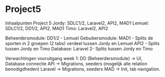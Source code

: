 # Project5
 

Inhaalpunten Project 5
Jordy:	SDLC1/2, Laravel2, API2, MAD1
Lemuel:	SDLC1/2, DD1/2, API2, MAD1
Timo:	Laravel2, API2

Beheerdersmodule:	DD1/2 - Lemuel
Gebuikersmodule:	MAD1 - Splits de sporten in 2 groepen (2 tabs) verdeel tussen Jordy en Lemuel
					API2 - Splits tussen Jordy en Timo
Database:			Laravel 2- Splits tussen Jordy en Timo

Verwachtingen vooruitgang week 1:
DD (Beheerdersmodule)	-> UI, Database connectie
API						-> Migrations, seeders (mogelijk alle relation benodigdheden)
Laravel					-> Migrations, seeders
MAD						-> Init, tab navigation.
